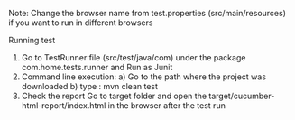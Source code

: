 Note: Change the browser name from test.properties (src/main/resources) if you want to run in different browsers

Running test
1. Go to TestRunner file (src/test/java/com) under the package com.home.tests.runner and Run as Junit
2. Command line execution: a) Go to the path where the project was downloaded 
b) type : mvn clean test
3. Check the report Go to target folder and open the target/cucumber-html-report/index.html in the browser after the test run

